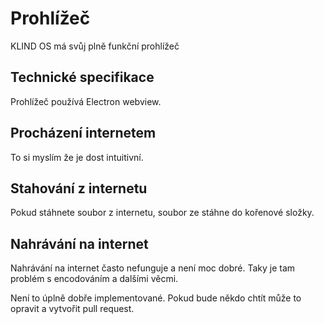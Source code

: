 # Prohlížeč

KLIND OS má svůj plně funkční prohlížeč

## Technické specifikace

Prohlížeč používá Electron webview.

## Procházení internetem

To si myslím že je dost intuitivní.

## Stahování z internetu

Pokud stáhnete soubor z internetu, soubor ze stáhne do kořenové složky.

## Nahrávání na internet

Nahrávání na internet často nefunguje a není moc dobré. Taky je tam problém s encodováním a dalšími věcmi.

Není to úplně dobře implementované. Pokud bude někdo chtít může to opravit a vytvořit pull request.
